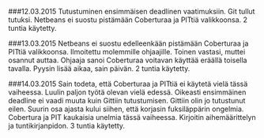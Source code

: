 ###12.03.2015
Tutustuminen ensimmäisen deadlinen vaatimuksiin. Git tullut tutuksi. Netbeans ei suostu pistämään Coberturaa ja PITtiä valikkoonsa. 2 tuntia käytetty.

###13.03.2015
Netbeans ei suostu edelleenkään pistämään Coberturaa ja PITtiä valikkoonsa. Ilmoitettu molemmille ohjaajille. Toinen vastasi, muttei osannut auttaa. Ohjaaja sanoi Coberturaa voitavan käyttää eräällä toisella tavalla. Pyysin lisää aikaa, sain päivän. 2 tuntia käytetty.

###14.03.2015
Sain todeta, että Coberturaa ja PITtiä ei käytetä vielä tässä vaiheessa. Luulin paljon työtä olevan vielä edessä. Oikeasti ensimmäinen deadline ei vaadi muuta kuin Gittiin tutustumisen. Gittiin olin jo tutustunut eilen. Suurin osa ajasta kului siihen, että korjasin fuksiläppärin ongelmia. Cobertura ja PIT kaukaisia unelmia tässä vaiheessa. Kirjoitin aihemäärittelyn ja tuntikirjanpidon. 3 tuntia käytetty.
